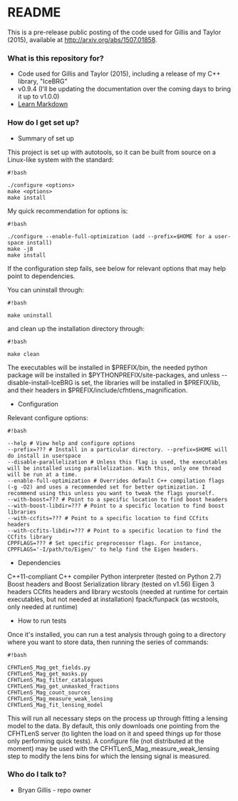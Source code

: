 # README #

This is a pre-release public posting of the code used for Gillis and Taylor (2015), available at
http://arxiv.org/abs/1507.01858.

### What is this repository for? ###

* Code used for Gillis and Taylor (2015), including a release of my C++ library, "IceBRG"
* v0.9.4 (I'll be updating the documentation over the coming days to bring it up to v1.0.0)
* [Learn Markdown](https://bitbucket.org/tutorials/markdowndemo)

### How do I get set up? ###

* Summary of set up

This project is set up with autotools, so it can be built from source on a Linux-like system with the standard:

```
#!bash

./configure <options>
make <options>
make install
```

My quick recommendation for options is:

```
#!bash

./configure --enable-full-optimization (add --prefix=$HOME for a user-space install)
make -j8
make install
```

If the configuration step fails, see below for relevant options that may help point to dependencies.

You can uninstall through:

```
#!bash

make uninstall
```

and clean up the installation directory through:

```
#!bash

make clean
```

The executables will be installed in $PREFIX/bin, the needed python package will be installed in $PYTHONPREFIX/site-packages, and unless --disable-install-IceBRG is set, the libraries will be installed in $PREFIX/lib, and their headers in $PREFIX/include/cfhtlens_magnification.

* Configuration

Relevant configure options:


```
#!bash

--help # View help and configure options
--prefix=??? # Install in a particular directory. --prefix=$HOME will do install in userspace
--disable-parallelization # Unless this flag is used, the executables will be installed using parallelization. With this, only one thread will be run at a time.
--enable-full-optimization # Overrides default C++ compilation flags (-g -O2) and uses a recommended set for better optimization. I recommend using this unless you want to tweak the flags yourself.
--with-boost=??? # Point to a specific location to find boost headers
--with-boost-libdir=??? # Point to a specific location to find boost libraries
--with-ccfits=??? # Point to a specific location to find CCfits headers
--with-ccfits-libdir=??? # Point to a specific location to find the CCfits library
CPPFLAGS=??? # Set specific preprocessor flags. For instance, CPPFLAGS='-I/path/to/Eigen/' to help find the Eigen headers.
```


* Dependencies

C++11-compliant C++ compiler
Python interpreter (tested on Python 2.7)
Boost headers and Boost Serialization library (tested on v1.56)
Eigen 3 headers
CCfits headers and library
wcstools (needed at runtime for certain executables, but not needed at installation)
fpack/funpack (as wcstools, only needed at runtime)

* How to run tests

Once it's installed, you can run a test analysis through going to a directory where you want to store data, then running the series of commands:


```
#!bash

CFHTLenS_Mag_get_fields.py
CFHTLenS_Mag_get_masks.py
CFHTLenS_Mag_filter_catalogues
CFHTLenS_Mag_get_unmasked_fractions
CFHTLenS_Mag_count_sources
CFHTLenS_Mag_measure_weak_lensing
CFHTLenS_Mag_fit_lensing_model

```

This will run all necessary steps on the process up through fitting a lensing model to the data. By default, this only downloads one pointing from the CFHTLenS server (to lighten the load on it and speed things up for those only performing quick tests). A configure file (not distributed at the moment) may be used with the CFHTLenS_Mag_measure_weak_lensing step to modify the lens bins for which the lensing signal is measured.

### Who do I talk to? ###

* Bryan Gillis - repo owner